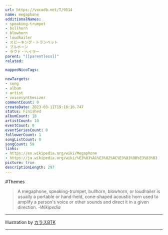 ```yaml
---
url: https://vocadb.net/T/9514
name: megaphone
additionalNames: 
- speaking-trumpet
- bullhorn
- blowhorn
- loudhailer
- スピーキング・トランペット
- ブルホーン
- ラウド・ヘイラー
parent: "[[parentless]]"
related:

mappedNicoTags:

newTargets:
- song
- album
- artist
- voicesynthesizer
commentCount: 0
createDate: 2023-03-11T19:18:16.747
status: Finished
albumCount: 18
artistCount: 10
eventCount: 0
eventSeriesCount: 0
followerCount: 1
songListCount: 0
songCount: 58
links: 
- https://en.wikipedia.org/wiki/Megaphone
- https://ja.wikipedia.org/wiki/%E3%83%A1%E3%82%AC%E3%83%9B%E3%83%B3
picture: true
descriptionLength: 297
---
```


#Themes

> A megaphone, speaking-trumpet, bullhorn, blowhorn, or loudhailer is usually a portable or hand-held, cone-shaped acoustic horn used to amplify a person's voice or other sounds and direct it in a given direction.
*-Wikipedia*

___

Illustration by [カラスBTK](https://www.pixiv.net/en/users/5062359)

---

